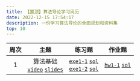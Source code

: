 ```yaml
---
title: 【置顶】算法导论学习周历
date: 2022-12-15 17:54:17
description: 一份学习算法导论的全面规划和资料集
top: 10
---
```


|周次|主题|练习题|作业题|
|:-:|:-:|:-:|:-:|
|1|算法基础<br/>[`video`]() [`slides`](/slides/lec01-getting-started.pdf)|[`exe1-1`](/exercises/exe1-1.pdf) [`sol`](/solution-week1/exe1-1/)<br/>[`exe1-2`]() [`sol`]()|[`hw1-1`]() [`sol`]()|


